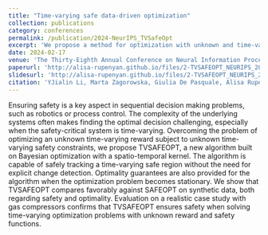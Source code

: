 ```yaml
---
title: "Time-varying safe data-driven optimization"
collection: publications
category: conferences
permalink: /publication/2024-NeurIPS_TVSafeOpt
excerpt: 'We propose a method for optimization with unknown and time-varying optimization objective and constraints, based on Bayesian optimization.'
date: 2024-02-17
venue: 'The Thirty-Eighth Annual Conference on Neural Information Processing Systems (NeurIPS 2024)'
paperurl: 'http://alisa-rupenyan.github.io/files/2-TVSAFEOPT_NEURIPS_2024.pdf'
slidesurl: 'http://alisa-rupenyan.github.io/files/2-TVSAFEOPT_NEURIPS_2024_slides.pdf'
citation: 'YJialin Li, Marta Zagorowska, Giulia De Pasquale, Alisa Rupenyan, John Lygeros, NeurIPS, 2024'
---
```


Ensuring safety is a key aspect in sequential decision making problems, such as robotics or process control. The complexity of the underlying systems often makes finding the optimal decision challenging, especially when the safety-critical system is time-varying. Overcoming the problem of optimizing an unknown time-varying reward subject to unknown time-varying safety constraints, we propose TVSAFEOPT, a new algorithm built on Bayesian optimization with a spatio-temporal kernel. The algorithm is capable of safely tracking a time-varying safe region without the need for explicit change detection. Optimality guarantees are also provided for the algorithm when the optimization problem becomes stationary. We show that TVSAFEOPT compares favorably against SAFEOPT on synthetic data, both regarding safety and optimality. Evaluation on a realistic case study with gas compressors confirms that TVSAFEOPT ensures safety when solving time-varying optimization problems with unknown reward and safety functions.